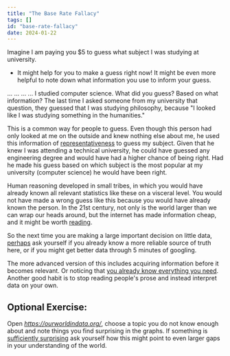```yaml
---
title: "The Base Rate Fallacy"
tags: []
id: "base-rate-fallacy"
date: 2024-01-22
---
```





Imagine I am paying you \$5 to guess what subject I was studying at
university.

-   It might help for you to make a guess right now! It might be even
    more helpful to note down what information you use to inform your
    guess.

... ... ... ... I studied computer science. What did you guess? Based on
what information? The last time I asked someone from my university that
question, they guessed that I was studying philosophy, because "I looked
like I was studying something in the humanities."

This is a common way for people to guess. Even though this person had
only looked at me on the outside and knew nothing else about me, he used
this information of
[representativeness](https://en.wikipedia.org/wiki/Representativeness_heuristic)
to guess my subject. Given that he knew I was attending a technical
university, he could have guessed any engineering degree and would have
had a higher chance of being right. Had he made his guess based on which
subject is the most popular at my university (computer science) he would
have been right.

Human reasoning developed in small tribes, in which you would have
already known all relevant statistics like these on a visceral level.
You would not have made a wrong guess like this because you would have
already known the person. In the 21st century, not only is the world
larger than we can wrap our heads around, but the internet has made
information cheap, and it might be worth
[reading](https://wikipedia.org/).

So the next time you are making a large important decision on little
data,
[perhaps](https://slatestarcodex.com/2014/03/24/should-you-reverse-any-advice-you-hear/)
ask yourself if you already know a more reliable source of truth here,
or if you might get better data through 5 minutes of googling.

The more advanced version of this includes acquiring information before
it becomes relevant. Or noticing that [you already know everything you
need](https://www.lesswrong.com/posts/L32LHWzy9FzSDazEg/motivated-stopping-and-motivated-continuation).
Another good habit is to stop reading people's prose and instead
interpret data on your own.

Optional Exercise:
------------------

Open *<https://ourworldindata.org/>*, choose a topic you do not know
enough about and note things you find surprising in the graphs. If
something is [sufficiently
surprising](https://www.lesswrong.com/s/zpCiuR4T343j9WkcK/p/5JDkW4MYXit2CquLs)
ask yourself how this might point to even larger gaps in your
understanding of the world.
